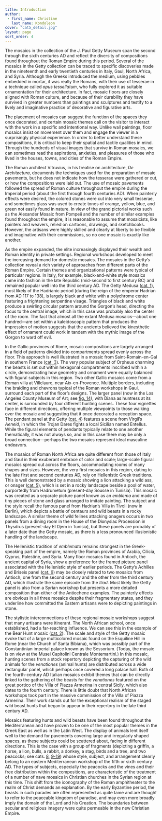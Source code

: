 ```yaml
---
title: Introduction
author:
 - first_name: Christine
   last_name: Kondoleon
cover: "cat5_detail.jpg"
layout: page
sort_order: 4
---
```

The mosaics in the collection of the J. Paul Getty Museum span the second through the sixth centuries AD and reflect the diversity of compositions found throughout the Roman Empire during this period. Several of the mosaics in the Getty collection can be traced to specific discoveries made in the nineteenth and early twentieth centuries in Italy, Gaul, North Africa, and Syria. Although the Greeks introduced the medium, using pebbles embedded in mortar, it was really the Romans, with their use of tesserae in a technique called *opus tessellatum*, who fully explored it as suitable ornamentation for their architecture. In fact, mosaic floors are closely aligned with Roman culture, and because of their durability they have survived in greater numbers than paintings and sculptures and testify to a lively and imaginative practice of decorative and figurative arts.

The placement of mosaics can suggest the function of the spaces they once decorated, and certain mosaic themes call on the visitor to interact with the work in a specific and intentional way. Unlike wall paintings, floor mosaics insist on movement over them and engage the viewer in a surprisingly physical experience. In order to better understand these compositions, it is critical to keep their spatial and tactile qualities in mind. Through the hundreds of visual images that survive in Roman mosaics, we can sometimes read the aspirations, anxieties, and pleasures of those who lived in the houses, towns, and cities of the Roman Empire.

The Roman architect Vitruvius, in his treatise on architecture, *De Architectura*, documents the techniques used for the preparation of mosaic pavements, but he does not indicate how the tesserae were gathered or cut, or how the compositions were laid out. The use of mosaic pavements followed the spread of Roman culture throughout the empire during the Imperial period (about the first through fourth centuries AD). When painterly effects were desired, the colored stones were cut into very small tesserae, and sometimes glass was used to create tones of orange, yellow, blue, and green not easily found in nature. In view of the grand pictorial works such as the Alexander Mosaic from Pompeii and the number of similar examples found throughout the empire, it is reasonable to assume that mosaicists, like painters and weavers, relied on cartoons, drawings, and sketchbooks. However, the artisans were highly skilled and clearly at liberty to be flexible and imaginative with their commissions, so no one mosaic is exactly like another.

As the empire expanded, the elite increasingly displayed their wealth and Roman identity in private settings. Regional workshops developed to meet the increasing demand for domestic mosaics. The mosaics in the Getty’s collection reveal a rich variety of approaches from different parts of the Roman Empire. Certain themes and organizational patterns were typical of particular regions. In Italy, for example, black-and-white style mosaics came into fashion in the late Republic (mid-second to first century BC) and remained popular well into the third century AD. The Getty Medusa ([cat. 1](../catalogue/1/)), most likely of the Hadrianic period (during the reign of the emperor Hadrian from AD 117 to 138), is largely black and white with a polychrome center featuring a frightening serpentine visage. Triangles of black and white produce a swirling circular pattern around the Gorgon’s head, directing the focus to the central image, which in this case was probably also the center of the room. The fact that almost all the extant Medusa mosaics—about one hundred—are set within a kaleidoscopic pattern that produces the impression of motion suggests that the ancients believed the kinesthetic effect of ornament could work in tandem with the mythic image of the Gorgon to ward off evil.

In the Gallic provinces of Rome, mosaic compositions are largely arranged in a field of patterns divided into compartments spread evenly across the floor. This approach is well illustrated in a mosaic from Saint-Romain-en-Gal in southern France ([cat. 3](../catalogue/3/)). The very popular subject of Orpheus charming the beasts is set out within hexagonal compartments inscribed within a circle, demonstrating how geometry and ornament were equally balanced with figural subjects in this region. Two other Gallic mosaics come from a Roman villa at Villelaure, near Aix-en-Provence. Multiple borders, including the braiding and chevrons typical of the Roman workshops in Gaul, surround each part of the floor’s designs. The larger panel (now in the Los Angeles County Museum of Art; see [fig. 14](../catalogue/excavations-villelaure/#fig14)), with Diana as huntress at its center, is surrounded by four different hunting scenes. These four vignettes face in different directions, offering multiple viewpoints to those walking over the mosaic and suggesting that it once decorated a reception space. The pendant panel at the Getty ([cat. 4](../catalogue/4/)) features a scene from Virgil’s *Aeneid*, in which the Trojan Dares fights a local Sicilian named Entellus. While the figural elements of pendants typically relate to one another thematically, it was not always so, and in this case there may be only a broad connection—perhaps the two mosaics represent ideal masculine endeavors.

The mosaics of Roman North Africa are quite different from those of Italy and Gaul in their exuberant embrace of color and scale; large-scale figural mosaics spread out across the floors, accommodating rooms of many shapes and sizes. However, the very first mosaics in this region, dating to the late first and second centuries AD, rely on Hellenistic Greek traditions. This is well demonstrated by a mosaic showing a lion attacking a wild ass, or onager ([cat. 5](../catalogue/5/)), which is set in a rocky landscape beside a pool of water, purportedly from Hadrumetum (present-day Sousse in Tunisia). This mosaic was created as a separate picture panel known as an *emblema* and made of tiny pieces of stone and glass arranged to imitate painting. The subject and the style recall the famous panel from Hadrian’s Villa in Tivoli (now in Berlin), which depicts a battle of centaurs and wild beasts in a rocky landscape. A similar theme of wild felines attacking onagers occurs in two panels from a dining room in the House of the Dionysiac Procession in Thysdrus (present-day El Djem in Tunisia), but these panels are probably of a later date than the Getty mosaic, as there is a less pronounced illusionistic handling of the landscape.

The Hellenistic tradition of *emblemata* remains strongest in the Greek-speaking part of the empire, namely the Roman provinces of Arabia, Cilicia, Cyprus, Palestine, and Syria. Many floor mosaics found in Antioch, the ancient capital of Syria, show a preference for the framed picture panel associated with the Hellenistic style of earlier periods. The Getty’s Achilles and Briseis panel ([cat. 6](../catalogue/6/)) may be closely related to two mosaics from Antioch, one from the second century and the other from the third century AD, which illustrate the same episode from the *Iliad*. Most likely the Getty panel is also from a Syrian workshop but presents a more detailed composition than either of the Antiochene examples. The painterly effects are obvious in all three mosaics despite their fragmentary states, and they underline how committed the Eastern artisans were to depicting paintings in stone.

The stylistic interconnections of these regional mosaic workshops suggest that many artisans were itinerant. The North African school, once established, had a far-reaching influence. We can see this in the example of the Bear Hunt mosaic ([cat. 2](../catalogue/2/)). The scale and style of the Getty mosaic evoke that of a large multicolored mosaic found on the Esquiline Hill in Rome (near the Church of Santa Bibiana), which was possibly part of the Constantinian imperial palace known as the Sessorium. (Today, the mosaic is on view at the Musei Capitolini Centrale Montemartini.) In this mosaic, hunting scenes from a stock repertory depicting the capturing of the wild animals for the *venationes* (animal hunts) are distributed across a wide rectangular panel, which perhaps once covered a long palace hall. Both of the fourth-century AD Italian mosaics exhibit themes that can be directly linked to the gathering of the beasts for the *venationes* featured on the great portico of the Villa of Piazza Armerina in central Sicily, which also dates to the fourth century. There is little doubt that North African workshops took part in the massive commission of the Villa of Piazza Armerina. Their work stands out for the exceptional realism of the staged wild beast hunts that began to appear in their repertory in the late third century AD.

Mosaics featuring hunts and wild beasts have been found throughout the Mediterranean and have proven to be one of the most popular themes in the Greek East as well as in the Latin West. The display of animals lent itself well to the demand for pavements covering large and irregularly shaped spaces, as these subjects could be scattered about, facing in different directions. This is the case with a group of fragments (depicting a griffin, a horse, a lion, bulls, a rabbit, a donkey, a stag, birds and a tree, and two peacocks; see cats. [8](../catalogue/8/), [9-19](../catalogue/9-19/)) whose style, subject, and arrangement clearly belong to an eastern Mediterranean workshop of the fifth or sixth century AD. The types of subjects, especially the peacocks and the vines and their free distribution within the compositions, are characteristic of the treatment of a number of nave mosaics in Christian churches in the Syrian region at this time. This shift from the iconography of the Roman amphitheater to the realm of Christ demands an explanation. By the early Byzantine period, the beasts in such parades are often represented as quite tame and are thought to refer to the peaceable kingdom of paradise, and may even more broadly imply the domain of the Lord and his Creation. The boundaries between secular and religious imagery were quite permeable in the new Christian Empire.
